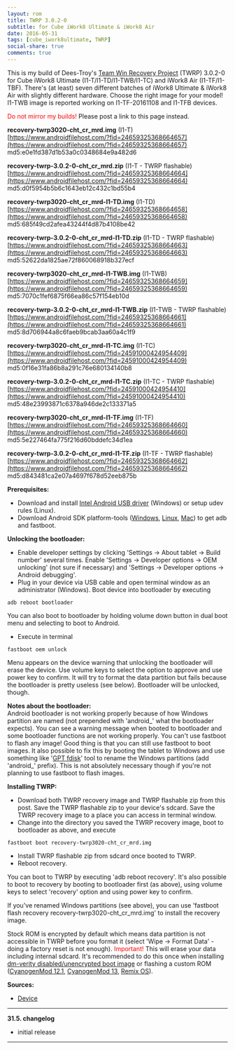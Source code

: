 ```yaml
---
layout: rom
title: TWRP 3.0.2-0
subtitle: for Cube iWork8 Ultimate & iWork8 Air
date: 2016-05-31
tags: [cube_iwork8ultimate, TWRP]
social-share: true
comments: true
---
```


This is my build of Dees-Troy's [Team Win Recovery Project](https://twrp.me) (TWRP) 3.0.2-0 for Cube iWork8 Ultimate (I1-T/I1-TD/I1-TWB/I1-TC) and iWork8 Air (I1-TF/I1-TBF). There's (at least) seven different batches of iWork8 Ultimate & iWork8 Air with slightly different hardware. Choose the right image for your model! I1-TWB image is reported working on I1-TF-20161108 and I1-TFB devices.

<span style="color:#FF0000;">Do not mirror my builds!</span> Please post a link to this page instead.

**recovery-twrp3020-cht_cr_mrd.img** (I1-T)  
[https://www.androidfilehost.com/?fid=24659325368664657](https://www.androidfilehost.com/?fid=24659325368664657)  
md5:e0e1fd387d1b53a0c0348684e9a482d6

**recovery-twrp-3.0.2-0-cht_cr_mrd.zip** (I1-T - TWRP flashable)  
[https://www.androidfilehost.com/?fid=24659325368664664](https://www.androidfilehost.com/?fid=24659325368664664)  
md5:d0f5954b5b6c1643eb12c432c1bd55b4

**recovery-twrp3020-cht_cr_mrd-I1-TD.img** (I1-TD)  
[https://www.androidfilehost.com/?fid=24659325368664658](https://www.androidfilehost.com/?fid=24659325368664658)  
md5:685f49cd2afea43244f4d87b4108be42

**recovery-twrp-3.0.2-0-cht_cr_mrd-I1-TD.zip** (I1-TD - TWRP flashable)  
[https://www.androidfilehost.com/?fid=24659325368664663](https://www.androidfilehost.com/?fid=24659325368664663)  
md5:52622da1825ae72f860068918b327ecf

**recovery-twrp3020-cht_cr_mrd-I1-TWB.img** (I1-TWB)  
[https://www.androidfilehost.com/?fid=24659325368664659](https://www.androidfilehost.com/?fid=24659325368664659)  
md5:7070c1fef6875f66ea86c57f154eb10d

**recovery-twrp-3.0.2-0-cht_cr_mrd-I1-TWB.zip** (I1-TWB - TWRP flashable)  
[https://www.androidfilehost.com/?fid=24659325368664661](https://www.androidfilehost.com/?fid=24659325368664661)  
md5:8d706944a8c6faeb9bcab3aa60a4c1f9

**recovery-twrp3020-cht_cr_mrd-I1-TC.img** (I1-TC)  
[https://www.androidfilehost.com/?fid=24591000424954409](https://www.androidfilehost.com/?fid=24591000424954409)  
md5:0f16e31fa86b8a291c76e680134140b8

**recovery-twrp-3.0.2-0-cht_cr_mrd-I1-TC.zip** (I1-TC - TWRP flashable)  
[https://www.androidfilehost.com/?fid=24591000424954410](https://www.androidfilehost.com/?fid=24591000424954410)  
md5:48e23993871c6378a946de2c133371a5

**recovery-twrp3020-cht_cr_mrd-I1-TF.img** (I1-TF)  
[https://www.androidfilehost.com/?fid=24659325368664660](https://www.androidfilehost.com/?fid=24659325368664660)  
md5:5e227464fa775f216d60bddefc34d1ea

**recovery-twrp-3.0.2-0-cht_cr_mrd-I1-TF.zip** (I1-TF - TWRP flashable)  
[https://www.androidfilehost.com/?fid=24659325368664662](https://www.androidfilehost.com/?fid=24659325368664662)  
md5:d843481ca2e07a4697f678d52eeb875b

**Prerequisites:**

- Download and install [Intel Android USB driver](https://software.intel.com/en-us/android/articles/intel-usb-driver-for-android-devices) (Windows) or setup udev rules (Linux).
- Download Android SDK platform-tools ([Windows](https://dl.google.com/android/repository/platform-tools-latest-windows.zip), [Linux](https://dl.google.com/android/repository/platform-tools-latest-linux.zip), [Mac](https://dl.google.com/android/repository/platform-tools-latest-darwin.zip)) to get adb and fastboot.

**Unlocking the bootloader:**

- Enable developer settings by clicking 'Settings -> About tablet -> Build number' several times. Enable 'Settings -> Developer options -> OEM unlocking' (not sure if necessary) and 'Settings -> Developer options -> Android debugging'.
- Plug in your device via USB cable and open terminal window as an administrator (Windows). Boot device into bootloader by executing

```
adb reboot bootloader
```

You can also boot to bootloader by holding volume down button in dual boot menu and selecting to boot to Android.

- Execute in terminal

```
fastboot oem unlock
```

Menu appears on the device warning that unlocking the bootloader will erase the device. Use volume keys to select the option to approve and use power key to confirm. It will try to format the data partition but fails because the bootloader is pretty useless (see below). Bootloader will be unlocked, though.

**Notes about the bootloader:**  
Android bootloader is not working properly because of how Windows partition are named (not prepended with 'android_' what the bootloader expects). You can see a warning message when booted to bootloader and some bootloader functions are not working properly. You can't use fastboot to flash any image! Good thing is that you can still use fastboot to boot images. It also possible to fix this by booting the tablet to Windows and use something like '[GPT fdisk](https://sourceforge.net/projects/gptfdisk/)' tool to rename the Windows partitions (add 'android_' prefix). This is not absolutely necessary though if you're not planning to use fastboot to flash images.

**Installing TWRP:**

- Download both TWRP recovery image and TWRP flashable zip from this post. Save the TWRP flashable zip to your device's sdcard. Save the TWRP recovery image to a place you can access in terminal window.
- Change into the directory you saved the TWRP recovery image, boot to bootloader as above, and execute

```
fastboot boot recovery-twrp3020-cht_cr_mrd.img
```

- Install TWRP flashable zip from sdcard once booted to TWRP.
- Reboot recovery.

You can boot to TWRP by executing 'adb reboot recovery'. It's also possible to boot to recovery by booting to bootloader first (as above), using volume keys to select 'recovery' option and using power key to confirm.

If you've renamed Windows partitions (see above), you can use 'fastboot flash recovery recovery-twrp3020-cht_cr_mrd.img' to install the recovery image.

Stock ROM is encrypted by default which means data partition is not accessible in TWRP before you format it (select 'Wipe -> Format Data' - doing a factory reset is not enough). <span style="color:#FF0000;">Important!</span> This will erase your data including internal sdcard. It's recommended to do this once when installing [dm-verity disabled/unencrypted boot image](/devices/cube_iwork8ultimate/stock-disable-dmverity) or flashing a custom ROM ([CyanogenMod 12.1](/devices/cube_iwork8ultimate/CM12.1), [CyanogenMod 13](/devices/cube_iwork8ultimate/CM13), [Remix OS](/devices/cube_iwork8ultimate/RemixOS)).

**Sources:**

- [Device](https://github.com/CM-CHT/android_device_intel_cube_iwork8ultimate/tree/android-5.1)

----

**31.5. changelog**

- initial release

----
